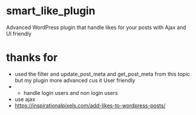# smart_like_plugin
Advanced WordPress plugin that handle likes for your posts with Ajax and UI friendly 



# thanks for
* used the filter and update_post_meta and get_post_meta from this topic but my plugin more advanced cus it User friendly
* + handle login users and non login users
* use ajax
* https://inspirationalpixels.com/add-likes-to-wordpress-posts/

